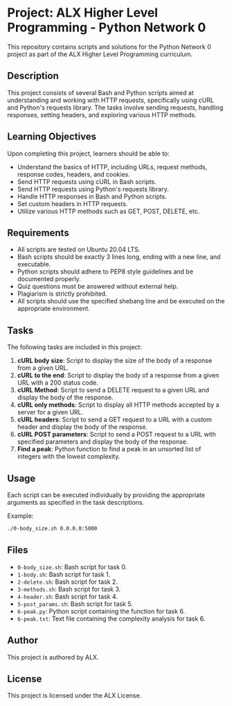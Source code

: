 # Project: ALX Higher Level Programming - Python Network 0

This repository contains scripts and solutions for the Python Network 0 project as part of the ALX Higher Level Programming curriculum.



## Description

This project consists of several Bash and Python scripts aimed at understanding and working with HTTP requests, specifically using cURL and Python's requests library. The tasks involve sending requests, handling responses, setting headers, and exploring various HTTP methods.

## Learning Objectives

Upon completing this project, learners should be able to:

- Understand the basics of HTTP, including URLs, request methods, response codes, headers, and cookies.
- Send HTTP requests using cURL in Bash scripts.
- Send HTTP requests using Python's requests library.
- Handle HTTP responses in Bash and Python scripts.
- Set custom headers in HTTP requests.
- Utilize various HTTP methods such as GET, POST, DELETE, etc.

## Requirements

- All scripts are tested on Ubuntu 20.04 LTS.
- Bash scripts should be exactly 3 lines long, ending with a new line, and executable.
- Python scripts should adhere to PEP8 style guidelines and be documented properly.
- Quiz questions must be answered without external help.
- Plagiarism is strictly prohibited.
- All scripts should use the specified shebang line and be executed on the appropriate environment.

## Tasks

The following tasks are included in this project:

1. **cURL body size**: Script to display the size of the body of a response from a given URL.
2. **cURL to the end**: Script to display the body of a response from a given URL with a 200 status code.
3. **cURL Method**: Script to send a DELETE request to a given URL and display the body of the response.
4. **cURL only methods**: Script to display all HTTP methods accepted by a server for a given URL.
5. **cURL headers**: Script to send a GET request to a URL with a custom header and display the body of the response.
6. **cURL POST parameters**: Script to send a POST request to a URL with specified parameters and display the body of the response.
7. **Find a peak**: Python function to find a peak in an unsorted list of integers with the lowest complexity.

## Usage

Each script can be executed individually by providing the appropriate arguments as specified in the task descriptions.

Example:
```bash
./0-body_size.sh 0.0.0.0:5000
```

## Files

- `0-body_size.sh`: Bash script for task 0.
- `1-body.sh`: Bash script for task 1.
- `2-delete.sh`: Bash script for task 2.
- `3-methods.sh`: Bash script for task 3.
- `4-header.sh`: Bash script for task 4.
- `5-post_params.sh`: Bash script for task 5.
- `6-peak.py`: Python script containing the function for task 6.
- `6-peak.txt`: Text file containing the complexity analysis for task 6.

## Author

This project is authored by ALX.

## License

This project is licensed under the ALX License.
